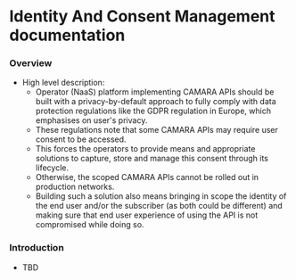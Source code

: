 # Identity And Consent Management documentation

### Overview

* High level description:
    * Operator (NaaS) platform implementing CAMARA APIs should be built with a privacy-by-default approach to fully comply with data protection regulations like the GDPR regulation in Europe, which emphasises on user's privacy. 
    * These regulations note that some CAMARA APIs may require user consent to be accessed. 
    * This forces the operators to provide means and appropriate solutions to capture, store and manage this consent through its lifecycle. 
    * Otherwise, the scoped CAMARA APIs cannot be rolled out in production networks.
    * Building such a solution also means bringing in scope the identity of the end user and/or the subscriber (as both could be different) and making sure that end user experience of using the API is not compromised while doing so.

### Introduction

* TBD